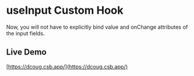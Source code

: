 # useInput Custom Hook

Now, you will not have to explicitly bind value and onChange attributes of the input fields.

## Live Demo

[https://dcoug.csb.app/](https://dcoug.csb.app/)

